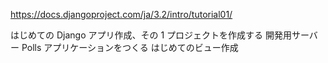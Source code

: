 https://docs.djangoproject.com/ja/3.2/intro/tutorial01/

はじめての Django アプリ作成、その 1
プロジェクトを作成する
開発用サーバー
Polls アプリケーションをつくる
はじめてのビュー作成
